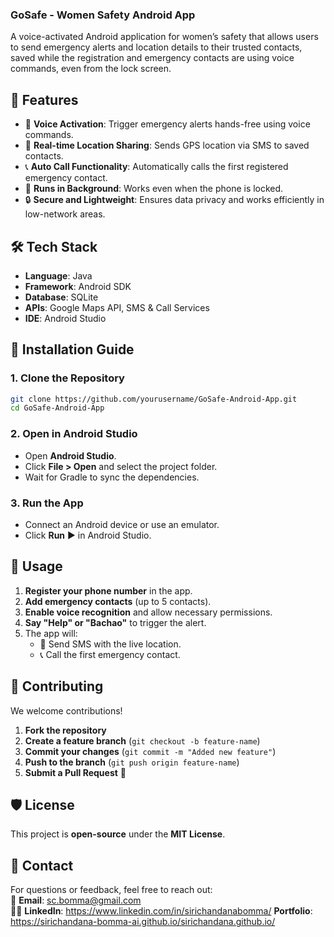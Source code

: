 ### **GoSafe - Women Safety Android App**  
A voice-activated Android application for women’s safety that allows users to send emergency alerts and location details to their trusted contacts, saved while the registration and emergency contacts are using voice commands, even from the lock screen.

## **📌 Features**
- 📢 **Voice Activation**: Trigger emergency alerts hands-free using voice commands.
- 📍 **Real-time Location Sharing**: Sends GPS location via SMS to saved contacts.
- 📞 **Auto Call Functionality**: Automatically calls the first registered emergency contact.
- 🛑 **Runs in Background**: Works even when the phone is locked.
- 🔒 **Secure and Lightweight**: Ensures data privacy and works efficiently in low-network areas.


## **🛠 Tech Stack**
- **Language**: Java  
- **Framework**: Android SDK  
- **Database**: SQLite  
- **APIs**: Google Maps API, SMS & Call Services  
- **IDE**: Android Studio  

## **🚀 Installation Guide**
### **1. Clone the Repository**
```sh
git clone https://github.com/yourusername/GoSafe-Android-App.git
cd GoSafe-Android-App
```

### **2. Open in Android Studio**
- Open **Android Studio**.
- Click **File > Open** and select the project folder.
- Wait for Gradle to sync the dependencies.

### **3. Run the App**
- Connect an Android device or use an emulator.
- Click **Run** ▶️ in Android Studio.

## **🔧 Usage**
1. **Register your phone number** in the app.
2. **Add emergency contacts** (up to 5 contacts).
3. **Enable voice recognition** and allow necessary permissions.
4. **Say "Help" or "Bachao"** to trigger the alert.
5. The app will:
   - 📍 Send SMS with the live location.
   - 📞 Call the first emergency contact.

## **🤝 Contributing**
We welcome contributions!  
1. **Fork the repository**  
2. **Create a feature branch** (`git checkout -b feature-name`)  
3. **Commit your changes** (`git commit -m "Added new feature"`)  
4. **Push to the branch** (`git push origin feature-name`)  
5. **Submit a Pull Request** 🎉  


## **🛡️ License**
This project is **open-source** under the **MIT License**.

## **📩 Contact**
For questions or feedback, feel free to reach out:  
📧 **Email**: sc.bomma@gmail.com  
👩‍💻 **LinkedIn**: https://www.linkedin.com/in/sirichandanabomma/
**Portfolio**: https://sirichandana-bomma-ai.github.io/sirichandana.github.io/

